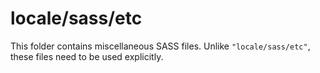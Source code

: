 # locale/sass/etc

This folder contains miscellaneous SASS files. Unlike `"locale/sass/etc"`, these files
need to be used explicitly.
